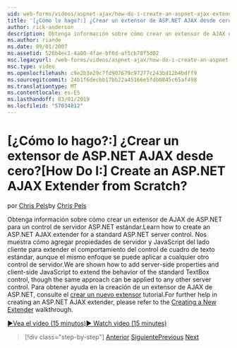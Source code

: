 ```yaml
---
uid: web-forms/videos/aspnet-ajax/how-do-i-create-an-aspnet-ajax-extender-from-scratch
title: '[¿Cómo lo hago?:] ¿Crear un extensor de ASP.NET AJAX desde cero? | Microsoft Docs'
author: rick-anderson
description: Obtenga información sobre cómo crear un extensor de AJAX de ASP.NET para un control de servidor ASP.NET estándar. Nos muestra cómo agregar propiedades de servidor y JavaScript del lado cliente...
ms.author: riande
ms.date: 09/01/2007
ms.assetid: 526b4ec1-4a80-4fae-bf0d-af5cb78f5d02
msc.legacyurl: /web-forms/videos/aspnet-ajax/how-do-i-create-an-aspnet-ajax-extender-from-scratch
msc.type: video
ms.openlocfilehash: c9e2b3e29c7fd907679c97277c243bd12b4bdff9
ms.sourcegitcommit: 24b1f6decbb17bb22a45166e5fdb0845c65af498
ms.translationtype: MT
ms.contentlocale: es-ES
ms.lasthandoff: 03/01/2019
ms.locfileid: "57034812"
---
```

<a name="how-do-i-create-an-aspnet-ajax-extender-from-scratch"></a><span data-ttu-id="e0b70-105">[¿Cómo lo hago?:] ¿Crear un extensor de ASP.NET AJAX desde cero?</span><span class="sxs-lookup"><span data-stu-id="e0b70-105">[How Do I:] Create an ASP.NET AJAX Extender from Scratch?</span></span>
====================
<span data-ttu-id="e0b70-106">por [Chris Pels](https://twitter.com/chrispels)</span><span class="sxs-lookup"><span data-stu-id="e0b70-106">by [Chris Pels](https://twitter.com/chrispels)</span></span>

<span data-ttu-id="e0b70-107">Obtenga información sobre cómo crear un extensor de AJAX de ASP.NET para un control de servidor ASP.NET estándar.</span><span class="sxs-lookup"><span data-stu-id="e0b70-107">Learn how to create an ASP.NET AJAX extender for a standard ASP.NET server control.</span></span> <span data-ttu-id="e0b70-108">Nos muestra cómo agregar propiedades de servidor y JavaScript del lado cliente para extender el comportamiento del control de cuadro de texto estándar, aunque el mismo enfoque se puede aplicar a cualquier otro control de servidor.</span><span class="sxs-lookup"><span data-stu-id="e0b70-108">We are shown how to add server-side properties and client-side JavaScript to extend the behavior of the standard TextBox control, though the same approach can be applied to any other server control.</span></span> <span data-ttu-id="e0b70-109">Para obtener ayuda en la creación de un extensor de AJAX de ASP.NET, consulte el [crear un nuevo extensor](../../overview/ajax-control-toolkit/getting-started/creating-a-custom-ajax-control-toolkit-control-extender-cs.md) tutorial.</span><span class="sxs-lookup"><span data-stu-id="e0b70-109">For further help in creating an ASP.NET AJAX extender, please refer to the [Creating a New Extender](../../overview/ajax-control-toolkit/getting-started/creating-a-custom-ajax-control-toolkit-control-extender-cs.md) walkthrough.</span></span>

[<span data-ttu-id="e0b70-110">&#9654;Vea el vídeo (15 minutos)</span><span class="sxs-lookup"><span data-stu-id="e0b70-110">&#9654; Watch video (15 minutes)</span></span>](https://channel9.msdn.com/Blogs/ASP-NET-Site-Videos/how-do-i-create-an-aspnet-ajax-extender-from-scratch)

> [!div class="step-by-step"]
> <span data-ttu-id="e0b70-111">[Anterior](how-do-i-trigger-an-updatepanel-refresh-from-a-dropdownlist-control.md)
> [Siguiente](how-do-i-build-custom-server-controls-that-work-with-or-without-aspnet-ajax.md)</span><span class="sxs-lookup"><span data-stu-id="e0b70-111">[Previous](how-do-i-trigger-an-updatepanel-refresh-from-a-dropdownlist-control.md)
[Next](how-do-i-build-custom-server-controls-that-work-with-or-without-aspnet-ajax.md)</span></span>
